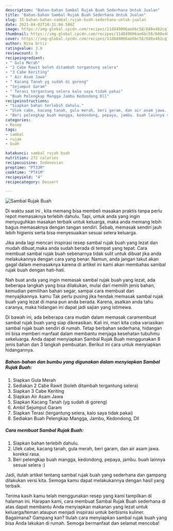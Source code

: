 ```yaml
---
description: "Bahan-bahan Sambal Rujak Buah Sederhana Untuk Jualan"
title: "Bahan-bahan Sambal Rujak Buah Sederhana Untuk Jualan"
slug: 35-bahan-bahan-sambal-rujak-buah-sederhana-untuk-jualan
date: 2021-04-02T10:31:04.586Z
image: https://img-global.cpcdn.com/recipes/11d849006ae6bc58/680x482cq70/sambal-rujak-buah-foto-resep-utama.jpg
thumbnail: https://img-global.cpcdn.com/recipes/11d849006ae6bc58/680x482cq70/sambal-rujak-buah-foto-resep-utama.jpg
cover: https://img-global.cpcdn.com/recipes/11d849006ae6bc58/680x482cq70/sambal-rujak-buah-foto-resep-utama.jpg
author: Nina Ortiz
ratingvalue: 3.8
reviewcount: 9
recipeingredient:
- " Gula Merah"
- "2 Cabe Rawit boleh ditambah tergantung selera"
- "3 Cabe Keriting"
- " Air Asam Jawa"
- " Kacang Tanah yg sudah di goreng"
- "Sejumput Garam"
- " Terasi tergantung selera kalo saya tidak pakai"
- "Buah Pelengkap Mangga Jambu Kedondong Dll"
recipeinstructions:
- "Siapkan bahan terlebih dahulu."
- "Ulek cabe, kacang tanah, gula merah, beri garam, dan air asam jawa. koreksi rasa."
- "Beri pelengkap buah mangga, kedondong, pepaya, jambu. buah lainnya sesuai selera :)"
categories:
- Resep
tags:
- sambal
- rujak
- buah

katakunci: sambal rujak buah 
nutrition: 272 calories
recipecuisine: Indonesian
preptime: "PT33M"
cooktime: "PT41M"
recipeyield: "4"
recipecategory: Dessert

---
```



![Sambal Rujak Buah](https://img-global.cpcdn.com/recipes/11d849006ae6bc58/680x482cq70/sambal-rujak-buah-foto-resep-utama.jpg)

Di waktu  saat ini , kita memang bisa membeli masakan praktis tanpa perlu repot memasaknya terlebih dahulu. Tapi, untuk anda yang ingin menyuguhkan masakan terbaik untuk keluarga, maka anda memang lebih bagus memasaknya dengan tangan sendiri. Sebab, memasak sendiri jauh lebih higienis serta bisa menyesuaikan sesuai selera keluarga.

Jika anda lagi mencari inspirasi resep sambal rujak buah yang lezat dan mudah dibuat,maka anda sudah berada di tempat yang tepat. Cara membuat sambal rujak buah  sebenarnya tidak sulit untuk dibuat jika anda melakukannya dengan cara yang benar. Namun, anda jangan takut akan gagal dalam memasaknya 
karena di artikel ini kami akan membahas sambal rujak buah dengan hati-hati.  



Nah buat anda yang ingin memasak sambal rujak buah yang lezat, ada beberapa langkah yang bisa dilakukan, mulai dari memilih jenis bahan, kemudian pemilihan bahan segar, sampai cara membuat dan menyajikannya. kamu Tak perlu pusing jika hendak memasak sambal rujak buah yang lezat di mana pun anda berada. Karena, asalkan anda  tahu caranya, maka hidangan ini dapat jadi sajian yang istimewa.

Di bawah ini, ada beberapa cara mudah dalam memasak caramembuat sambal rujak buah yang siap dikreasikan. Kali ini, mari kita coba variasikan sambal rujak buah sendiri di rumah. Tetap berbahan sederhana, hidangan ini bisa memberi manfaat dalam membantu menjaga kesehatan tubuhmu sekeluarga. Anda dapat menyiapkan Sambal Rujak Buah menggunakan 8 jenis bahan dan 3 langkah pembuatan. Berikut ini cara untuk menyiapkan hidangannya.

<!--inarticleads1-->

##### Bahan-bahan dan bumbu yang digunakan dalam menyiapkan Sambal Rujak Buah:

1. Siapkan  Gula Merah
1. Sediakan 2 Cabe Rawit (boleh ditambah tergantung selera)
1. Siapkan 3 Cabe Keriting
1. Siapkan  Air Asam Jawa
1. Siapkan  Kacang Tanah (yg sudah di goreng)
1. Ambil Sejumput Garam
1. Siapkan  Terasi (tergantung selera, kalo saya tidak pakai)
1. Sediakan Buah Pelengkap Mangga, Jambu, Kedondong, Dll




<!--inarticleads2-->

##### Cara membuat Sambal Rujak Buah:

1. Siapkan bahan terlebih dahulu.
1. Ulek cabe, kacang tanah, gula merah, beri garam, dan air asam jawa. koreksi rasa.
1. Beri pelengkap buah mangga, kedondong, pepaya, jambu. buah lainnya sesuai selera :)




Jadi, itulah artikel tentang  sambal rujak buah  yang sederhana dan gampang dilakukan versi kita. Semoga kamu dapat melakukannya dengan hasil yang terbaik. 

Terima kasih kamu telah menggunakan resep yang kami tampilkan di halaman ini. Harapan kami, cara membuat  Sambal Rujak Buah sederhana di atas dapat membantu Anda menyiapkan makanan yang lezat untuk keluarga/teman ataupun menjadi inspirasi untuk berbisnis kuliner. Bagaimana? Gampang kan? Itulah cara menyiapkan sambal rujak buah yang bisa Anda lakukan di rumah. Semoga bermanfaat dan selamat mencoba!

